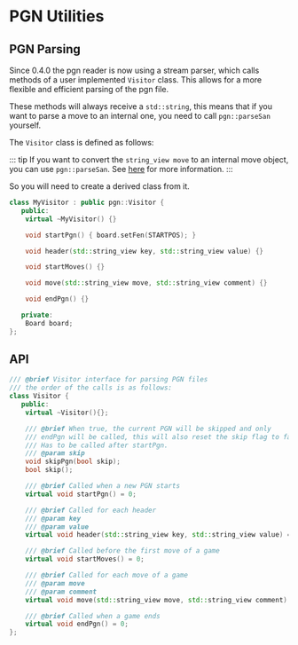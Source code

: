 # PGN Utilities

## PGN Parsing

Since 0.4.0 the pgn reader is now using a stream parser, which calls methods of a user implemented `Visitor` class. This allows for a more flexible and efficient parsing of the pgn file.

These methods will always receive a `std::string`, this means that if you want to parse a move to
an internal one, you need to call `pgn::parseSan` yourself.

The `Visitor` class is defined as follows:

::: tip
If you want to convert the `string_view move` to an internal move object, you can use `pgn::parseSan`.
See [here](/pages/move.md#other-formats) for more information.
:::

So you will need to create a derived class from it.

```c++
class MyVisitor : public pgn::Visitor {
   public:
    virtual ~MyVisitor() {}

    void startPgn() { board.setFen(STARTPOS); }

    void header(std::string_view key, std::string_view value) {}

    void startMoves() {}

    void move(std::string_view move, std::string_view comment) {}

    void endPgn() {}

   private:
    Board board;
};
```

## API

```c++
/// @brief Visitor interface for parsing PGN files
/// the order of the calls is as follows:
class Visitor {
   public:
    virtual ~Visitor(){};

    /// @brief When true, the current PGN will be skipped and only
    /// endPgn will be called, this will also reset the skip flag to false.
    /// Has to be called after startPgn.
    /// @param skip
    void skipPgn(bool skip);
    bool skip();

    /// @brief Called when a new PGN starts
    virtual void startPgn() = 0;

    /// @brief Called for each header
    /// @param key
    /// @param value
    virtual void header(std::string_view key, std::string_view value) = 0;

    /// @brief Called before the first move of a game
    virtual void startMoves() = 0;

    /// @brief Called for each move of a game
    /// @param move
    /// @param comment
    virtual void move(std::string_view move, std::string_view comment) = 0;

    /// @brief Called when a game ends
    virtual void endPgn() = 0;
};
```
